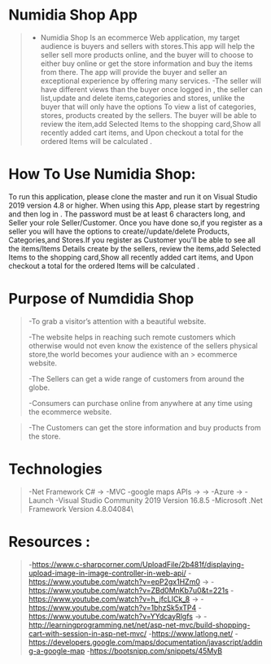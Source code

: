# Numidia Shop App

> - Numidia Shop Is an ecommerce Web application, my target audience is buyers and sellers with stores.This app will help the seller sell more products online, and the buyer will to choose to either buy online or get the store information and buy the items from there. The app will provide the buyer and seller an exceptional experience by offering many services. 
> -The seller will have different views than the buyer once logged in , the seller can list,update and delete  items,categories and stores, unlike the buyer that will only have the options To view a list of categories, stores, products created by the sellers. The buyer will be able to review the item,add Selected Items to the shopping card,Show all recently added cart items, and Upon checkout a total for the ordered Items will be calculated .


# How To Use Numidia Shop:
To run this application, please clone the master and run it on Visual Studio 2019 version 4.8 or higher. When using this App, please start by regestring and then log in . The password must be at least 6 characters long, and Seller your role Seller/Customer. Once you have done so,if you register as a seller you will have the options to create//update/delete  Products, Categories,and Stores.If you register as Customer you'll be able to see all the items/Items Details create by the sellers, review the items,add Selected Items to the shopping card,Show all recently added cart items, and Upon checkout a total for the ordered Items will be calculated .


# Purpose of Numdidia Shop
> -To grab a visitor’s attention with a beautiful website. 
> 
> -The website helps in reaching such remote customers which otherwise would not even know the existence of the sellers physical store,the world becomes your audience with an > ecommerce website. 
> 
> -The Sellers  can get a wide range of customers from around the globe.
> 
> -Consumers can purchase online from anywhere at any time using the ecommerce website.

> -The Customers can get the store information and buy products from the store.

# Technologies
> -Net Framework C#
> -> -MVC
> -google maps APIs
> -> -> -Azure
> -> -Launch
> -Visual Studio Community 2019 Version 16.8.5
> -Microsoft .Net Framework Version 4.8.04084\

# Resources :
> -https://www.c-sharpcorner.com/UploadFile/2b481f/displaying-upload-image-in-image-controller-in-web-api/
> -https://www.youtube.com/watch?v=epP2gx1HZm0
> -> -https://www.youtube.com/watch?v=ZBd0MnKb7u0&t=221s
> -https://www.youtube.com/watch?v=h_jfcLICk_8
> -> -https://www.youtube.com/watch?v=1bhzSk5xTP4
> -https://www.youtube.com/watch?v=YYdcayRlgfs
> -> -http://learningprogramming.net/net/asp-net-mvc/build-shopping-cart-with-session-in-asp-net-mvc/
> -https://www.latlong.net/
> -https://developers.google.com/maps/documentation/javascript/adding-a-google-map
> -https://bootsnipp.com/snippets/45MyB



